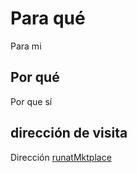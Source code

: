 # Para qué
Para mi

## Por qué
Por que sí

## dirección de visita
Dirección [runatMktplace](https://gabytururu.github.io/runat_marketplace/)